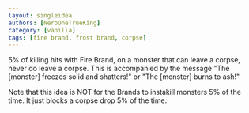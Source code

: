 ```yaml
---
layout: singleidea
authors: [NeroOneTrueKing]
category: [vanilla]
tags: [fire brand, frost brand, corpse]
---
```

5% of killing hits with Fire Brand, on a monster that can leave a corpse, never
do leave a corpse. This is accompanied by the message "The [monster] freezes
solid and shatters!" or "The [monster] burns to ash!"

Note that this idea is NOT for the Brands to instakill monsters 5% of the
time. It just blocks a corpse drop 5% of the time.
